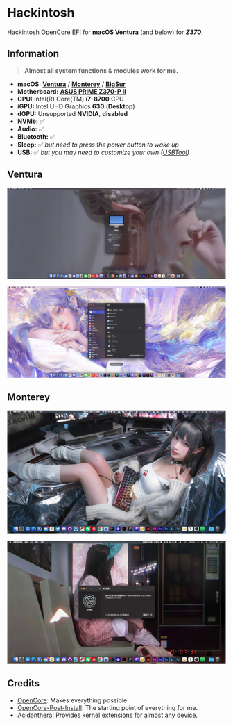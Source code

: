 # Hackintosh

Hackintosh OpenCore EFI for **macOS Ventura** (and below) for ***Z370***.

## Information

> **Almost all system functions & modules work for me.**

- **macOS:** [**Ventura**](ventura/) / [**Monterey**](monterey/) / [**BigSur**](big-sur/)
- **Motherboard:**  [**ASUS PRIME Z370-P II**](https://motherboarddb.com/motherboards/426/)
- **CPU:** Intel(R) Core(TM) **i7-8700** CPU
- **iGPU:** Intel UHD Graphics **630** (**Desktop**)
- **dGPU:** Unsupported **NVIDIA**, **disabled**
- **NVMe:** ✅
- **Audio:** ✅
- **Bluetooth:** ✅
- **Sleep:** ✅ *but need to press the power button to wake up*
- **USB:** ✅ *but you may need to customize your own ([USBTool](https://github.com/USBToolBox/tool))*

## Ventura

![](ventura/screenshot.jpg)

![](ventura/screenshot1.jpg)

## Monterey

![](monterey/screenshot.jpg)

![](monterey/screenshot1.jpg)

## Credits

- [OpenCore](https://github.com/acidanthera/OpenCorePkg): Makes everything possible.
- [OpenCore-Post-Install](https://github.com/dortania/OpenCore-Post-Install): The starting point of everything for me.
- [Acidanthera](https://github.com/acidanthera?type=source): Provides kernel extensions for almost any device.
